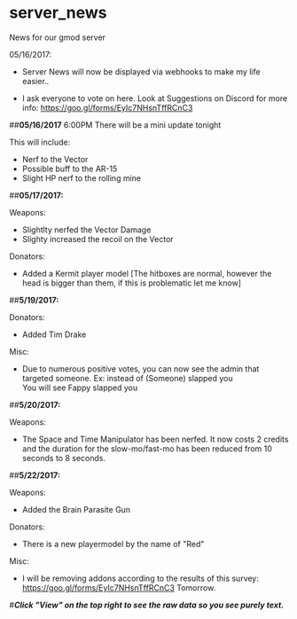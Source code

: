 # server_news
News for our gmod server

05/16/2017:
- Server News will now be displayed via webhooks to make my life easier..

- I ask everyone to vote on here. Look at Suggestions on Discord for more info: https://goo.gl/forms/EyIc7NHsnTffRCnC3

##**05/16/2017**
6:00PM
There will be a mini update tonight

This will include:
- Nerf to the Vector
- Possible buff to the AR-15
- Slight HP nerf to the rolling mine

##**05/17/2017:**

Weapons:
- Slightlty nerfed the Vector Damage
- Slighty increased the recoil on the Vector

Donators:
- Added a Kermit player model [The hitboxes are normal, however the head is bigger than them, if this is problematic let me know]



##**5/19/2017:**

Donators:
- Added Tim Drake

Misc: 

- Due to numerous positive votes, you can now see the admin that targeted someone.
Ex: instead of (Someone) slapped you  
You will see Fappy slapped you


##**5/20/2017:**

Weapons:
- The Space and Time Manipulator has been nerfed. It now costs 2 credits and the duration for the slow-mo/fast-mo has been reduced from 10 seconds to 8 seconds.

##**5/22/2017:**

Weapons:
- Added the Brain Parasite Gun

Donators:
- There is a new playermodel by the name of "Red"

Misc:
- I will be removing addons according to the results of this survey: https://goo.gl/forms/EyIc7NHsnTffRCnC3 Tomorrow.

#***Click "View" on the top right to see the raw data so you see purely text.***
